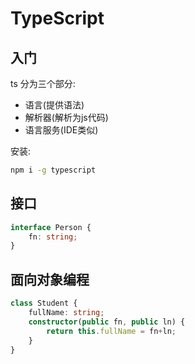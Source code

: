 # TypeScript

## 入门

ts 分为三个部分:

- 语言(提供语法)
- 解析器(解析为js代码)
- 语言服务(IDE类似)

安装:

```bash
npm i -g typescript
```

## 接口

```ts
interface Person {
    fn: string;
}
```

## 面向对象编程

```ts
class Student {
    fullName: string;
    constructor(public fn, public ln) {
        return this.fullName = fn+ln;
    }
}
```
